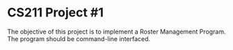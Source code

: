 # CS211 Project #1
The objective of this project is to implement a Roster Management Program. The program should be
command-line interfaced.
